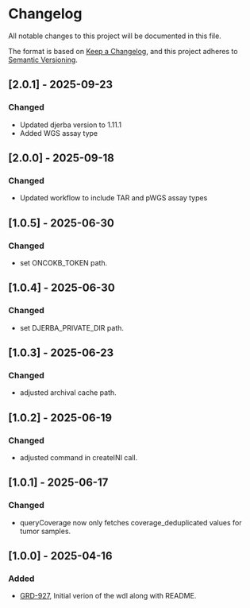 # Changelog
All notable changes to this project will be documented in this file.

The format is based on [Keep a Changelog](https://keepachangelog.com/en/1.0.0/),
and this project adheres to [Semantic Versioning](https://semver.org/spec/v2.0.0.html).

## [2.0.1] - 2025-09-23
### Changed
- Updated djerba version to 1.11.1
- Added WGS assay type

## [2.0.0] - 2025-09-18
### Changed
- Updated workflow to include TAR and pWGS assay types 

## [1.0.5] - 2025-06-30
### Changed
- set ONCOKB_TOKEN path.

## [1.0.4] - 2025-06-30
### Changed
- set DJERBA_PRIVATE_DIR path. 

## [1.0.3] - 2025-06-23
### Changed
- adjusted archival cache path. 

## [1.0.2] - 2025-06-19
### Changed
- adjusted command in createINI call. 

## [1.0.1] - 2025-06-17
### Changed
- queryCoverage now only fetches coverage_deduplicated values for tumor samples. 

## [1.0.0] - 2025-04-16
### Added
- [GRD-927](https://jira.oicr.on.ca/browse/GRD-927), Initial verion of the wdl along with README. 
